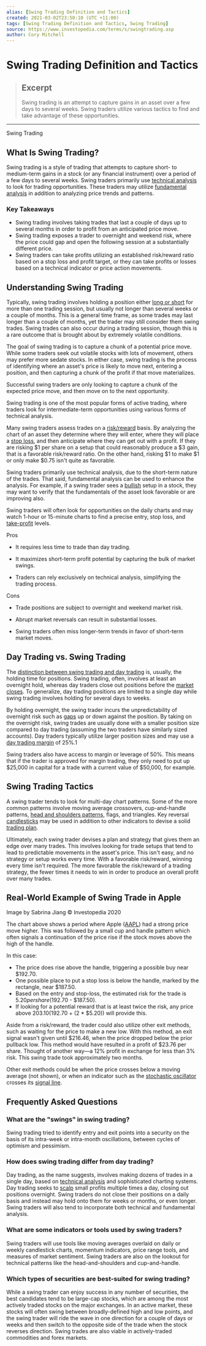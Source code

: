 ```yaml
---
alias: [Swing Trading Definition and Tactics]
created: 2021-03-02T23:50:10 (UTC +11:00)
tags: [Swing Trading Definition and Tactics, Swing Trading]
source: https://www.investopedia.com/terms/s/swingtrading.asp
author: Cory Mitchell
---
```


# Swing Trading Definition and Tactics

> ## Excerpt
> Swing trading is an attempt to capture gains in an asset over a few days to several weeks. Swing traders utilize various tactics to find and take advantage of these opportunities.

---

Swing Trading
## What Is Swing Trading?

Swing trading is a style of trading that attempts to capture short- to medium-term gains in a stock (or any financial instrument) over a period of a few days to several weeks. Swing traders primarily use [technical analysis](https://www.investopedia.com/terms/t/technicalanalysis.asp) to look for trading opportunities. These traders may utilize [fundamental analysis](https://www.investopedia.com/terms/f/fundamentalanalysis.asp) in addition to analyzing price trends and patterns.

### Key Takeaways

-   Swing trading involves taking trades that last a couple of days up to several months in order to profit from an anticipated price move.
-   Swing trading exposes a trader to overnight and weekend risk, where the price could gap and open the following session at a substantially different price.
-   Swing traders can take profits utilizing an established risk/reward ratio based on a stop loss and profit target, or they can take profits or losses based on a technical indicator or price action movements.

## Understanding Swing Trading

Typically, swing trading involves holding a position either [long or short](https://www.investopedia.com/ask/answers/100314/whats-difference-between-long-and-short-position-market.asp) for more than one trading session, but usually not longer than several weeks or a couple of months. This is a general time frame, as some trades may last longer than a couple of months, yet the trader may still consider them swing trades. Swing trades can also occur during a trading session, though this is a rare outcome that is brought about by extremely volatile conditions.

The goal of swing trading is to capture a chunk of a potential price move. While some traders seek out volatile stocks with lots of movement, others may prefer more sedate stocks. In either case, swing trading is the process of identifying where an asset's price is likely to move next, entering a position, and then capturing a chunk of the profit if that move materializes.

Successful swing traders are only looking to capture a chunk of the expected price move, and then move on to the next opportunity.

Swing trading is one of the most popular forms of active trading, where traders look for intermediate-term opportunities using various forms of technical analysis.

Many swing traders assess trades on a [risk/reward](https://www.investopedia.com/terms/r/riskrewardratio.asp) basis. By analyzing the chart of an asset they determine where they will enter, where they will place a [stop loss](https://www.investopedia.com/terms/s/stop-lossorder.asp), and then anticipate where they can get out with a profit. If they are risking $1 per share on a setup that could reasonably produce a $3 gain, that is a favorable risk/reward ratio. On the other hand, risking $1 to make $1 or only make $0.75 isn't quite as favorable.

Swing traders primarily use technical analysis, due to the short-term nature of the trades. That said, fundamental analysis can be used to enhance the analysis. For example, if a swing trader sees a [bullish](https://www.investopedia.com/terms/b/bull.asp) setup in a stock, they may want to verify that the fundamentals of the asset look favorable or are improving also.

Swing traders will often look for opportunities on the daily charts and may watch 1-hour or 15-minute charts to find a precise entry, stop loss, and [take-profit](https://www.investopedia.com/terms/t/take-profitorder.asp) levels.

Pros

-   It requires less time to trade than day trading.
    
-   It maximizes short-term profit potential by capturing the bulk of market swings.
    
-   Traders can rely exclusively on technical analysis, simplifying the trading process.
    

Cons

-   Trade positions are subject to overnight and weekend market risk.
    
-   Abrupt market reversals can result in substantial losses.
    
-   Swing traders often miss longer-term trends in favor of short-term market moves.
    

## Day Trading vs. Swing Trading

The [distinction between swing trading and day trading](https://www.investopedia.com/articles/active-trading/052815/pros-cons-day-trading-vs-swing-trading.asp) is, usually, the holding time for positions. Swing trading, often, involves at least an overnight hold, whereas day traders close out positions before the [market closes](https://www.investopedia.com/terms/t/tradingsession.asp). To generalize, day trading positions are limited to a single day while swing trading involves holding for several days to weeks.

By holding overnight, the swing trader incurs the unpredictability of overnight risk such as [gaps](https://www.investopedia.com/terms/g/gap.asp) up or down against the position. By taking on the overnight risk, swing trades are usually done with a smaller position size compared to day trading (assuming the two traders have similarly sized accounts). Day traders typically utilize larger position sizes and may use a [day trading margin](https://www.investopedia.com/articles/active-trading/071114/guide-day-trading-margin.asp) of 25%.1

Swing traders also have access to margin or leverage of 50%. This means that if the trader is approved for margin trading, they only need to put up $25,000 in capital for a trade with a current value of $50,000, for example.

## Swing Trading Tactics

A swing trader tends to look for multi-day chart patterns. Some of the more common patterns involve moving average crossovers, cup-and-handle patterns, [head and shoulders patterns](https://www.investopedia.com/terms/h/head-shoulders.asp), flags, and triangles. Key reversal [candlesticks](https://www.investopedia.com/terms/c/candlestick.asp) may be used in addition to other indicators to devise a solid [trading plan](https://www.investopedia.com/terms/t/trading-plan.asp).

Ultimately, each swing trader devises a plan and strategy that gives them an edge over many trades. This involves looking for trade setups that tend to lead to predictable movements in the asset's price. This isn't easy, and no strategy or setup works every time. With a favorable risk/reward, winning every time isn't required. The more favorable the risk/reward of a trading strategy, the fewer times it needs to win in order to produce an overall profit over many trades.

## Real-World Example of Swing Trade in Apple

Image by Sabrina Jiang © Investopedia 2020

The chart above shows a period where Apple ([AAPL](https://www.investopedia.com/markets/quote?tvwidgetsymbol=aapl)) had a strong price move higher. This was followed by a small cup and handle pattern which often signals a continuation of the price rise if the stock moves above the high of the handle.

In this case:

-   The price does rise above the handle, triggering a possible buy near $192.70.
-   One possible place to put a stop loss is below the handle, marked by the rectangle, near $187.50.
-   Based on the entry and stop-loss, the estimated risk for the trade is $5.20 per share ($192.70 - $187.50).
-   If looking for a potential reward that is at least twice the risk, any price above $203.10 ($192.70 + (2 \* $5.20)) will provide this.

Aside from a risk/reward, the trader could also utilize other exit methods, such as waiting for the price to make a new low. With this method, an exit signal wasn't given until $216.46, when the price dropped below the prior pullback low. This method would have resulted in a profit of $23.76 per share. Thought of another way—a 12% profit in exchange for less than 3% risk. This swing trade took approximately two months.

Other exit methods could be when the price crosses below a moving average (not shown), or when an indicator such as the [stochastic oscillator](https://www.investopedia.com/terms/s/stochasticoscillator.asp) crosses its [signal line](https://www.investopedia.com/terms/s/signal_line.asp).

## Frequently Asked Questions

### What are the "swings" in swing trading?

Swing trading tried to identify entry and exit points into a security on the basis of its intra-week or intra-month oscillations, between cycles of optimism and pessimism.

### How does swing trading differ from day trading?

Day trading, as the name suggests, involves making dozens of trades in a single day, based on [technical analysis](https://www.investopedia.com/terms/t/technicalanalysis.asp) and sophisticated charting systems. Day trading seeks to [scalp](https://www.investopedia.com/articles/active-trading/012815/top-technical-indicators-scalping-trading-strategy.asp) small profits multiple times a day, closing out positions overnight. Swing traders do not close their positions on a daily basis and instead may hold onto them for weeks or months, or even longer. Swing traders will also tend to incorporate both technical and fundamental analysis.

### What are some indicators or tools used by swing traders?

Swing traders will use tools like moving averages overlaid on daily or weekly candlestick charts, momentum indicators, price range tools, and measures of market sentiment. Swing traders are also on the lookout for technical patterns like the head-and-shoulders and cup-and-handle.

### Which types of securities are best-suited for swing trading?

While a swing trader can enjoy success in any number of securities, the best candidates tend to be large-cap stocks, which are among the most actively traded stocks on the major exchanges. In an active market, these stocks will often swing between broadly-defined high and low points, and the swing trader will ride the wave in one direction for a couple of days or weeks and then switch to the opposite side of the trade when the stock reverses direction. Swing trades are also viable in actively-traded commodities and forex markets.
